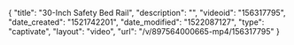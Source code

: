 {
    "title": "30-Inch Safety Bed Rail",
    "description": "",
    "videoid": "156317795",
    "date_created": "1521742201",
    "date_modified": "1522087127",
    "type": "captivate",
    "layout": "video",
    "url": "\/v\/897564000665-mp4\/156317795"
}